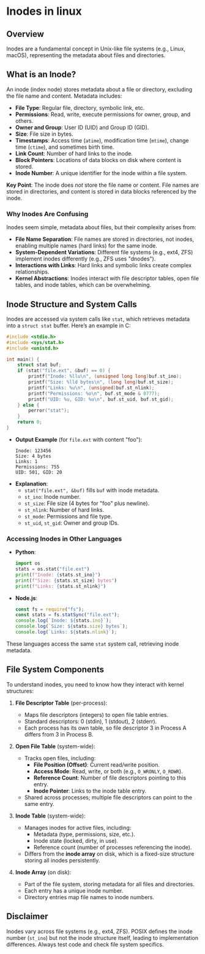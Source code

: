 # Inodes in linux 

## Overview
Inodes are a fundamental concept in Unix-like file systems (e.g., Linux, macOS), representing the metadata about files and directories.

## What is an Inode?
An inode (index node) stores metadata about a file or directory, excluding the file name and content. Metadata includes:
- **File Type**: Regular file, directory, symbolic link, etc.
- **Permissions**: Read, write, execute permissions for owner, group, and others.
- **Owner and Group**: User ID (UID) and Group ID (GID).
- **Size**: File size in bytes.
- **Timestamps**: Access time (`atime`), modification time (`mtime`), change time (`ctime`), and sometimes birth time.
- **Link Count**: Number of hard links to the inode.
- **Block Pointers**: Locations of data blocks on disk where content is stored.
- **Inode Number**: A unique identifier for the inode within a file system.

**Key Point**: The inode does *not* store the file name or content. File names are stored in directories, and content is stored in data blocks referenced by the inode.

### Why Inodes Are Confusing
Inodes seem simple, metadata about files, but their complexity arises from:
- **File Name Separation**: File names are stored in directories, not inodes, enabling multiple names (hard links) for the same inode.
- **System-Dependent Variations**: Different file systems (e.g., ext4, ZFS) implement inodes differently (e.g., ZFS uses "dnodes").
- **Interactions with Links**: Hard links and symbolic links create complex relationships.
- **Kernel Abstractions**: Inodes interact with file descriptor tables, open file tables, and inode tables, which can be overwhelming.

## Inode Structure and System Calls
Inodes are accessed via system calls like `stat`, which retrieves metadata into a `struct stat` buffer. Here’s an example in C:

```c
#include <stdio.h>
#include <sys/stat.h>
#include <unistd.h>

int main() {
    struct stat buf;
    if (stat("file.ext", &buf) == 0) {
        printf("Inode: %llu\n", (unsigned long long)buf.st_ino);
        printf("Size: %lld bytes\n", (long long)buf.st_size);
        printf("Links: %u\n", (unsigned)buf.st_nlink);
        printf("Permissions: %o\n", buf.st_mode & 0777);
        printf("UID: %u, GID: %u\n", buf.st_uid, buf.st_gid);
    } else {
        perror("stat");
    }
    return 0;
}
```

- **Output Example** (for `file.ext` with content "foo"):
  ```
  Inode: 123456
  Size: 4 bytes
  Links: 1
  Permissions: 755
  UID: 501, GID: 20
  ```
- **Explanation**:
  - `stat("file.ext", &buf)` fills `buf` with inode metadata.
  - `st_ino`: Inode number.
  - `st_size`: File size (4 bytes for "foo" plus newline).
  - `st_nlink`: Number of hard links.
  - `st_mode`: Permissions and file type.
  - `st_uid`, `st_gid`: Owner and group IDs.

### Accessing Inodes in Other Languages
- **Python**:
  ```python
  import os
  stats = os.stat("file.ext")
  print(f"Inode: {stats.st_ino}")
  print(f"Size: {stats.st_size} bytes")
  print(f"Links: {stats.st_nlink}")
  ```
- **Node.js**:
  ```javascript
  const fs = require("fs");
  const stats = fs.statSync("file.ext");
  console.log(`Inode: ${stats.ino}`);
  console.log(`Size: ${stats.size} bytes`);
  console.log(`Links: ${stats.nlink}`);
  ```

These languages access the same `stat` system call, retrieving inode metadata.

## File System Components
To understand inodes, you need to know how they interact with kernel structures:

1. **File Descriptor Table** (per-process):
   - Maps file descriptors (integers) to open file table entries.
   - Standard descriptors: 0 (stdin), 1 (stdout), 2 (stderr).
   - Each process has its own table, so file descriptor 3 in Process A differs from 3 in Process B.

2. **Open File Table** (system-wide):
   - Tracks open files, including:
     - **File Position (Offset)**: Current read/write position.
     - **Access Mode**: Read, write, or both (e.g., `O_WRONLY`, `O_RDWR`).
     - **Reference Count**: Number of file descriptors pointing to this entry.
     - **Inode Pointer**: Links to the inode table entry.
   - Shared across processes; multiple file descriptors can point to the same entry.

3. **Inode Table** (system-wide):
   - Manages inodes for active files, including:
     - Metadata (type, permissions, size, etc.).
     - Inode state (locked, dirty, in use).
     - Reference count (number of processes referencing the inode).
   - Differs from the **inode array** on disk, which is a fixed-size structure storing all inodes persistently.

4. **Inode Array** (on disk):
   - Part of the file system, storing metadata for all files and directories.
   - Each entry has a unique inode number.
   - Directory entries map file names to inode numbers.


## Disclaimer
Inodes vary across file systems (e.g., ext4, ZFS). POSIX defines the inode number (`st_ino`) but not the inode structure itself, leading to implementation differences. Always test code and check file system specifics.
